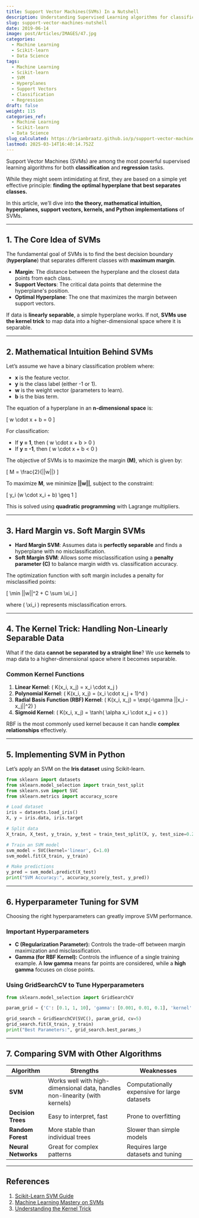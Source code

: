 ```yaml
---
title: Support Vector Machines(SVMs) In a Nutshell
description: Understanding Supervised Learning algorithms for classification & regression
slug: support-vector-machines-nutshell
date: 2019-06-14
image: post/Articles/IMAGES/47.jpg
categories:
  - Machine Learning
  - Scikit-learn
  - Data Science
tags:
  - Machine Learning
  - Scikit-learn
  - SVM
  - Hyperplanes
  - Support Vectors
  - Classification
  - Regression
draft: false
weight: 115
categories_ref:
  - Machine Learning
  - Scikit-learn
  - Data Science
slug_calculated: https://brianbraatz.github.io/p/support-vector-machines-nutshell
lastmod: 2025-03-14T16:40:14.752Z
---
```

<!-- 
# Support Vector Machines In-Depth: Theory, Math, and Code

## Introduction -->

Support Vector Machines (SVMs) are among the most powerful supervised learning algorithms for both **classification** and **regression** tasks.

While they might seem intimidating at first, they are based on a simple yet effective principle: **finding the optimal hyperplane that best separates classes.**

In this article, we’ll dive into **the theory, mathematical intuition, hyperplanes, support vectors, kernels, and Python implementations** of SVMs.

***

## 1. The Core Idea of SVMs

The fundamental goal of SVMs is to find the best decision boundary (**hyperplane**) that separates different classes with **maximum margin**.

* **Margin**: The distance between the hyperplane and the closest data points from each class.
* **Support Vectors**: The critical data points that determine the hyperplane's position.
* **Optimal Hyperplane**: The one that maximizes the margin between support vectors.

If data is **linearly separable**, a simple hyperplane works. If not, **SVMs use the kernel trick** to map data into a higher-dimensional space where it is separable.

***

## 2. Mathematical Intuition Behind SVMs

Let’s assume we have a binary classification problem where:

* **x** is the feature vector.
* **y** is the class label (either -1 or 1).
* **w** is the weight vector (parameters to learn).
* **b** is the bias term.

The equation of a hyperplane in an **n-dimensional space** is:

\[ w \cdot x + b = 0 ]

For classification:

* If **y = 1**, then ( w \cdot x + b > 0 )
* If **y = -1**, then ( w \cdot x + b < 0 )

The objective of SVMs is to maximize the margin **(M)**, which is given by:

\[ M = \frac{2}{||w||} ]

To maximize **M**, we minimize **||w||**, subject to the constraint:

\[ y\_i (w \cdot x\_i + b) \geq 1 ]

This is solved using **quadratic programming** with Lagrange multipliers.

***

## 3. Hard Margin vs. Soft Margin SVMs

* **Hard Margin SVM**: Assumes data is **perfectly separable** and finds a hyperplane with no misclassification.
* **Soft Margin SVM**: Allows some misclassification using a **penalty parameter (C)** to balance margin width vs. classification accuracy.

The optimization function with soft margin includes a penalty for misclassified points:

\[ \min ||w||^2 + C \sum \xi\_i ]

where ( \xi\_i ) represents misclassification errors.

***

## 4. The Kernel Trick: Handling Non-Linearly Separable Data

What if the data **cannot be separated by a straight line**? We use **kernels** to map data to a higher-dimensional space where it becomes separable.

### Common Kernel Functions

1. **Linear Kernel**: ( K(x\_i, x\_j) = x\_i \cdot x\_j )
2. **Polynomial Kernel**: ( K(x\_i, x\_j) = (x\_i \cdot x\_j + 1)^d )
3. **Radial Basis Function (RBF) Kernel**: ( K(x\_i, x\_j) = \exp(-\gamma ||x\_i - x\_j||^2) )
4. **Sigmoid Kernel**: ( K(x\_i, x\_j) = \tanh( \alpha x\_i \cdot x\_j + c ) )

RBF is the most commonly used kernel because it can handle **complex relationships** effectively.

***

## 5. Implementing SVM in Python

Let’s apply an SVM on the **Iris dataset** using Scikit-learn.

```python
from sklearn import datasets
from sklearn.model_selection import train_test_split
from sklearn.svm import SVC
from sklearn.metrics import accuracy_score

# Load dataset
iris = datasets.load_iris()
X, y = iris.data, iris.target

# Split data
X_train, X_test, y_train, y_test = train_test_split(X, y, test_size=0.2, random_state=42)

# Train an SVM model
svm_model = SVC(kernel='linear', C=1.0)
svm_model.fit(X_train, y_train)

# Make predictions
y_pred = svm_model.predict(X_test)
print("SVM Accuracy:", accuracy_score(y_test, y_pred))
```

***

## 6. Hyperparameter Tuning for SVM

Choosing the right hyperparameters can greatly improve SVM performance.

### Important Hyperparameters

* **C (Regularization Parameter):** Controls the trade-off between margin maximization and misclassification.
* **Gamma (for RBF Kernel):** Controls the influence of a single training example. A **low gamma** means far points are considered, while a **high gamma** focuses on close points.

### Using GridSearchCV to Tune Hyperparameters

```python
from sklearn.model_selection import GridSearchCV

param_grid = {'C': [0.1, 1, 10], 'gamma': [0.001, 0.01, 0.1], 'kernel': ['rbf']}

grid_search = GridSearchCV(SVC(), param_grid, cv=5)
grid_search.fit(X_train, y_train)
print("Best Parameters:", grid_search.best_params_)
```

***

## 7. Comparing SVM with Other Algorithms

| Algorithm           | Strengths                                                                   | Weaknesses                                   |
| ------------------- | --------------------------------------------------------------------------- | -------------------------------------------- |
| **SVM**             | Works well with high-dimensional data, handles non-linearity (with kernels) | Computationally expensive for large datasets |
| **Decision Trees**  | Easy to interpret, fast                                                     | Prone to overfitting                         |
| **Random Forest**   | More stable than individual trees                                           | Slower than simple models                    |
| **Neural Networks** | Great for complex patterns                                                  | Requires large datasets and tuning           |

***

<!-- 
## Conclusion

Support Vector Machines remain **one of the most effective algorithms for classification** when working with small to medium-sized datasets. With proper kernel selection and hyperparameter tuning, they can achieve **excellent performance**.

For massive datasets, however, **deep learning** might be a better choice. But if you need a reliable, mathematically robust, and interpretable model, **SVMs are still worth considering!** 🚀

--- -->

## References

1. [Scikit-Learn SVM Guide](https://scikit-learn.org/stable/modules/svm.html)
2. [Machine Learning Mastery on SVMs](https://machinelearningmastery.com/support-vector-machines-for-machine-learning/)
3. [Understanding the Kernel Trick](https://towardsdatascience.com/kernel-trick-101-3e2c3a4fead4)

